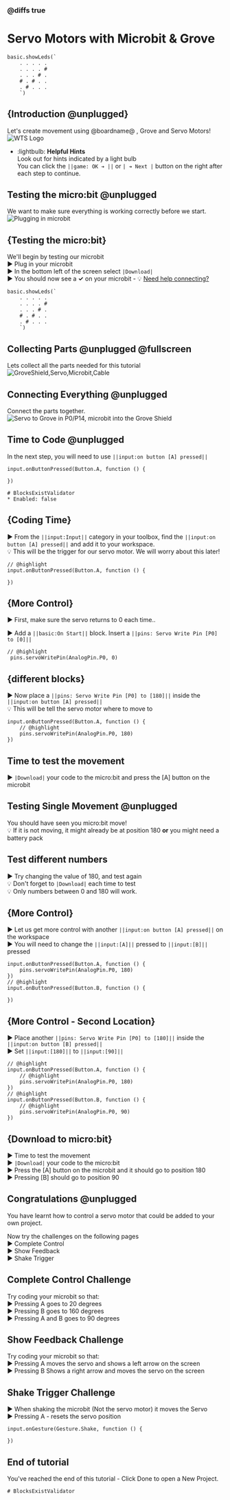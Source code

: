 <!--
Written by:  

Last updated: 06/09

Ready to release: Y

Tasks:
- recreate spilt cable image for 'Collecting Parts' page 

-->


### @diffs true

# Servo Motors with Microbit & Grove
```template
basic.showLeds(`
    . . . . .
    . . . . #
    . . . # .
    # . # . .
    . # . . .
    `)
```
## {Introduction @unplugged}
Let's create movement using @boardname@ , Grove and Servo Motors!
![WTS Logo](https://raw.githubusercontent.com/CarlTS/microbit-grove/master/assets/WTSLogo.png)

  - :lightbulb: **Helpful Hints**   
  Look out for hints indicated by a light bulb   
You can click the ``||game: OK ➔ ||`` or ``| ➔ Next |`` button on the right after each step to continue.

## Testing the micro:bit @unplugged
We want to make sure everything is working correctly before we start.
![Plugging in microbit](https://raw.githubusercontent.com/CarlTS/microbit-grove/master/assets/microbitplugin.gif)   

## {Testing the micro:bit}
We'll begin by testing our microbit   
► Plug in your microbit   
► In the bottom left of the screen select  ``|Download|``  
► You should now see a **✓** on your microbit  -  💡 [Need help connecting?](https://www.youtube.com/watch?v=qSjMDG84bMY)

```blocks
basic.showLeds(`
    . . . . .
    . . . . #
    . . . # .
    # . # . .
    . # . . .
    `)
```

## Collecting Parts @unplugged @fullscreen
Lets collect all the parts needed for this tutorial
![GroveShield,Servo,Microbit,Cable](https://raw.githubusercontent.com/CarlTS/grove-sensor-tutorial/master/images/GroveSensors/ServoMotor.png)

## Connecting Everything @unplugged
Connect the parts together.
![Servo to Grove in P0/P14, microbit into the Grove Shield](https://raw.githubusercontent.com/CarlTS/grove-sensor-tutorial/master/images/GroveServoAssembled.png)

## Time to Code @unplugged
In the next step, you will need to use ``||input:on button [A] pressed||``
```blocks
input.onButtonPressed(Button.A, function () {
	
})
```
```validation.local
# BlocksExistValidator
* Enabled: false
```

## {Coding Time}
► From the ``||input:Input||`` category in your toolbox, find the ``||input:on button [A] pressed||`` and add it to your workspace.  
💡 This will be the trigger for our servo motor. We will worry about this later!
```blocks
// @highlight
input.onButtonPressed(Button.A, function () {
	
})
```

## {More Control}
► First, make sure the servo returns to 0 each time.. 

► Add a ``||basic:On Start||`` block. Insert a ``||pins: Servo Write Pin [P0] to [0]||`` 

```blocks
// @highlight
 pins.servoWritePin(AnalogPin.P0, 0)

```


## {different blocks}
► Now place a ``||pins: Servo Write Pin [P0] to [180]||`` inside the ``||input:on button [A] pressed||``   
💡 This will be tell the servo motor where to move to
```blocks
input.onButtonPressed(Button.A, function () {
    // @highlight
    pins.servoWritePin(AnalogPin.P0, 180)
})
```

## Time to test the movement
► ``|Download|`` your code to the micro:bit and press the [A] button on the microbit


## Testing Single Movement @unplugged
You should have seen you micro:bit move!  
💡 If it is not moving, it might already be at position 180 **or** you might need a battery pack


## Test different numbers
► Try changing the value of 180, and test again   
💡 Don't forget to ``|Download|`` each time to test  
💡 Only numbers between 0 and 180 will work.

## {More Control}
► Let us get more control with another ``||input:on button [A] pressed||`` on the workspace   
► You will need to change the ``||input:[A]||`` pressed to ``||input:[B]||`` pressed
```blocks
input.onButtonPressed(Button.A, function () {
    pins.servoWritePin(AnalogPin.P0, 180)
})
// @highlight
input.onButtonPressed(Button.B, function () {

})
```

## {More Control - Second Location}
► Place another ``||pins: Servo Write Pin [P0] to [180]||`` inside the ``||input:on button [B] pressed||``   
► Set ``||input:[180]||`` to ``||input:[90]||``
```blocks
// @highlight
input.onButtonPressed(Button.A, function () {
    // @highlight
    pins.servoWritePin(AnalogPin.P0, 180)
})
// @highlight
input.onButtonPressed(Button.B, function () {
    // @highlight
    pins.servoWritePin(AnalogPin.P0, 90)
})
```

## {Download to micro:bit}
► Time to test the movement   
► ``|Download|`` your code to the micro:bit   
► Press the [A] button on the microbit and it should go to position 180   
► Pressing [B] should go to position 90
 
## Congratulations @unplugged
You have learnt how to control a servo motor that could be added to your own project.   
   
Now try the challenges on the following pages   
► Complete Control   
► Show Feedback   
► Shake Trigger

## Complete Control Challenge
Try coding your microbit so that:   
► Pressing A goes to 20 degrees   
► Pressing B goes to 160 degrees   
► Pressing A and B goes to 90 degrees

## Show Feedback Challenge
Try coding your microbit so that:   
► Pressing A moves the servo and shows a left arrow on the screen   
► Pressing B Shows a right arrow and moves the servo on the screen   

## Shake Trigger Challenge
► When shaking the microbit (Not the servo motor) it moves the Servo   
► Pressing A - resets the servo position   


```blocks
input.onGesture(Gesture.Shake, function () {
	
})
```
## End of tutorial
You've reached the end of this tutorial - Click Done to open a New Project.



```validation.global
# BlocksExistValidator
```